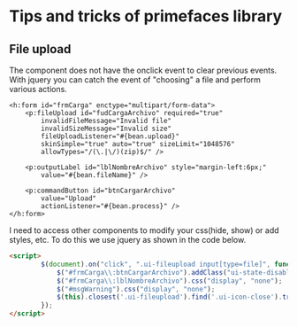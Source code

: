 # Tips and tricks of primefaces library

## File upload

The component does not have the onclick event to clear previous events. With jquery you can catch the event of "choosing" a file and perform various actions.

```xhtml
<h:form id="frmCarga" enctype="multipart/form-data">
	<p:fileUpload id="fudCargaArchivo" required="true"
		invalidFileMessage="Invalid file"
		invalidSizeMessage="Invalid size"
		fileUploadListener="#{bean.upload}"
		skinSimple="true" auto="true" sizeLimit="1048576"
		allowTypes="/(\.|\/)(zip)$/" />
		
	<p:outputLabel id="lblNombreArchivo" style="margin-left:6px;"
		value="#{bean.fileName}" />
		
	<p:commandButton id="btnCargarArchivo"
		value="Upload"
		actionListener="#{bean.process}" />
</h:form>
```

I need to access other components to modify your css(hide, show) or add styles, etc. To do this we use jquery as shown in the code below.

```html
<script>
 		$(document).on("click", ".ui-fileupload input[type=file]", function(event) {
 			$("#frmCarga\\:btnCargarArchivo").addClass("ui-state-disabled");
 			$("#frmCarga\\:lblNombreArchivo").css("display", "none");
 			$("#msgWarning").css("display", "none");
 			$(this).closest('.ui-fileupload').find('.ui-icon-close').trigger('click');
 		});
</script>
```

